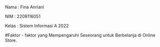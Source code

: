 Nama : Fina Anriani 

NIM : 2209116051

Kelas : Sistem Informasi A 2022


#Faktor - faktor yang Mempengaruhi Seseorang untuk Berbelanja di Online Store.
